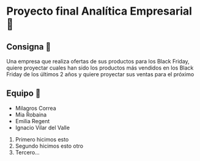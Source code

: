 #  Proyecto final Analítica Empresarial  :round_pushpin:

## Consigna :speech_balloon:

Una empresa que realiza ofertas de sus productos para los Black Friday, quiere proyectar cuales han sido los productos más vendidos en los Black Friday de los últimos 2 años y quiere proyectar sus ventas para el próximo

## Equipo :busts_in_silhouette:

* Milagros Correa
* Mia Robaina
* Emilia Regent 
* Ignacio Vilar del Valle

1. Primero hicimos esto
2. Segundo hicimos esto otro
3. Tercero...

